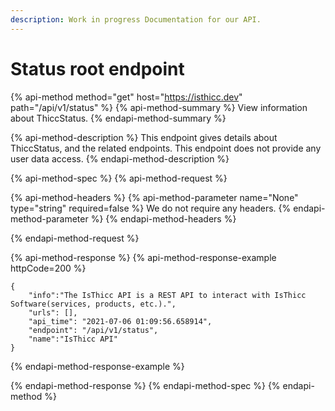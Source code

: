```yaml
---
description: Work in progress Documentation for our API.
---
```


# Status root endpoint 

{% api-method method="get" host="https://isthicc.dev" path="/api/v1/status" %}
{% api-method-summary %}
View information about ThiccStatus. 
{% endapi-method-summary %}

{% api-method-description %}
This endpoint gives details about ThiccStatus, and the related endpoints. This endpoint does not provide any user data access.
{% endapi-method-description %}

{% api-method-spec %}
{% api-method-request %}
<!-- 
{% api-method-path-parameters %}
{% api-method-parameter name="id" type="string" %}
ID of the cake to get, for free of course.
{% endapi-method-parameter %}
{% endapi-method-path-parameters %} 
-->

{% api-method-headers %}
{% api-method-parameter name="None" type="string" required=false %}
We do not require any headers.
{% endapi-method-parameter %}
{% endapi-method-headers %}

<!--
{% api-method-query-parameters %}
{% api-method-parameter name="recipe" type="string" %}
The API will do its best to find a cake matching the provided recipe.
{% endapi-method-parameter %}

{% api-method-parameter name="gluten" type="boolean" %}
Whether the cake should be gluten-free or not.
{% endapi-method-parameter %}
{% endapi-method-query-parameters %} 
-->
{% endapi-method-request %}

{% api-method-response %}
{% api-method-response-example httpCode=200 %}
<!-- 
{% api-method-response-example-description %}
Cake successfully retrieved.
{% endapi-method-response-example-description %} 
-->

```
{
    "info":"The IsThicc API is a REST API to interact with IsThicc Software(services, products, etc.).",
    "urls": [],
    "api_time": "2021-07-06 01:09:56.658914",
    "endpoint": "/api/v1/status",
    "name":"IsThicc API"
}
```
{% endapi-method-response-example %}

<!-- 
{% api-method-response-example httpCode=404 %}
{% api-method-response-example-description %}
Could not find a cake matching this query.
{% endapi-method-response-example-description %}

```
{    "message": "Ain't no cake like that."}
```
{% endapi-method-response-example %} 
-->

{% endapi-method-response %}
{% endapi-method-spec %}
{% endapi-method %}
